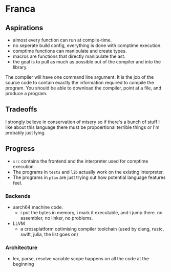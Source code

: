 # Franca

## Aspirations

- almost every function can run at compile-time.
- no seperate build config, everything is done with comptime execution.
- comptime functions can manipulate and create types.
- macros are functions that directly manipulate the ast.
- the goal is to pull as much as possible out of the compiler and into the library.

The compiler will have one command line argument.
It is the job of the source code to contain exactly the information required to compile the program.
You should be able to download the compiler, point at a file, and produce a program.

## Tradeoffs

I strongly believe in conservation of misery so if there's a bunch of stuff I like about this language
there must be propoertional terrible things or I'm probably just lying.

## Progress

- `src` contains the frontend and the interpreter used for comptime execution.
- The programs in `tests` and `lib` actually work on the existing interpreter.
- The programs in `plan` are just trying out how potential language features feel.

### Backends

- aarch64 machine code.
  - i put the bytes in memory, i mark it executable, and i jump there. no assembler, no linker, no problems.
- LLVM
  - a crossplatform optimising compiler toolchain (used by clang, rustc, swift, julia, the list goes on)

### Architecture

- lex, parse, resolve variable scope happens on all the code at the beginning
